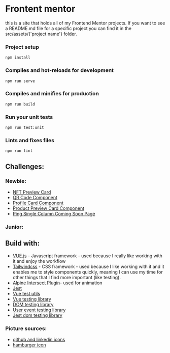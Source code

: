 # Frontent mentor

this is a site that holds all of my Frontend Mentor projects. If you want to see a README.md file for a specific project you can find it in the src/assets/{'project name'} folder.

### Project setup

```
npm install
```

### Compiles and hot-reloads for development

```
npm run serve
```

### Compiles and minifies for production

```
npm run build
```

### Run your unit tests

```
npm run test:unit
```

### Lints and fixes files

```
npm run lint
```

## Challenges:

### Newbie:

- [NFT Preview Card](https://frontendmentor-steel.vercel.app/nft-preview-card)
- [QR Code Component](https://frontendmentor-steel.vercel.app/qr-code-component)
- [Profile Card Component](https://frontendmentor-steel.vercel.app/profile-card-component)
- [Product Preview Card Component](https://frontendmentor-steel.vercel.app/product-preview-card-component)
- [Ping Single Column Coming Soon Page](https://frontendmentor-steel.vercel.app/ping-comming-soon)

### Junior:

## Build with:

- [VUE.js](https://cli.vuejs.org/) - Javascript framework - used because I really like working with it and enjoy the workflow
- [Tailwindcss](https://tailwindcss.com/) - CSS framework - used because I like working with it and it enables me to style components quickly, meaning I can use my time for other things that I find more important (like testing).
- [Alpine Intersect Plugin](https://alpinejs.dev/plugins/intersect)- used for animation
- [Jest](https://jestjs.io/)
- [Vue test utils](https://test-utils.vuejs.org/installation/)
- [Vue testing library](https://testing-library.com/docs/vue-testing-library/intro)
- [DOM testing library](https://testing-library.com/docs/dom-testing-library/install)
- [User event testing library](https://testing-library.com/docs/user-event/install)
- [Jest dom testing library](https://testing-library.com/docs/ecosystem-jest-dom)

### Picture sources:

- [github and linkedin icons](https://www.flaticon.com/authors/roundicons-premium)
- [hamburger icon](https://www.flaticon.com/authors/freepik)
